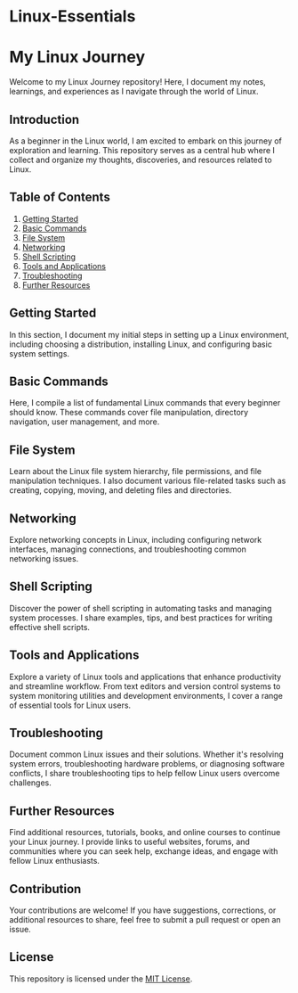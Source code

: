 # Linux-Essentials

# My Linux Journey

Welcome to my Linux Journey repository! Here, I document my notes, learnings, and experiences as I navigate through the world of Linux.

## Introduction

As a beginner in the Linux world, I am excited to embark on this journey of exploration and learning. This repository serves as a central hub where I collect and organize my thoughts, discoveries, and resources related to Linux.

## Table of Contents

1. [Getting Started](#getting-started)
2. [Basic Commands](#basic-commands)
3. [File System](#file-system)
4. [Networking](#networking)
5. [Shell Scripting](#shell-scripting)
6. [Tools and Applications](#tools-and-applications)
7. [Troubleshooting](#troubleshooting)
8. [Further Resources](#further-resources)

## Getting Started

In this section, I document my initial steps in setting up a Linux environment, including choosing a distribution, installing Linux, and configuring basic system settings.

## Basic Commands

Here, I compile a list of fundamental Linux commands that every beginner should know. These commands cover file manipulation, directory navigation, user management, and more.

## File System

Learn about the Linux file system hierarchy, file permissions, and file manipulation techniques. I also document various file-related tasks such as creating, copying, moving, and deleting files and directories.

## Networking

Explore networking concepts in Linux, including configuring network interfaces, managing connections, and troubleshooting common networking issues.

## Shell Scripting

Discover the power of shell scripting in automating tasks and managing system processes. I share examples, tips, and best practices for writing effective shell scripts.

## Tools and Applications

Explore a variety of Linux tools and applications that enhance productivity and streamline workflow. From text editors and version control systems to system monitoring utilities and development environments, I cover a range of essential tools for Linux users.

## Troubleshooting

Document common Linux issues and their solutions. Whether it's resolving system errors, troubleshooting hardware problems, or diagnosing software conflicts, I share troubleshooting tips to help fellow Linux users overcome challenges.

## Further Resources

Find additional resources, tutorials, books, and online courses to continue your Linux journey. I provide links to useful websites, forums, and communities where you can seek help, exchange ideas, and engage with fellow Linux enthusiasts.

## Contribution

Your contributions are welcome! If you have suggestions, corrections, or additional resources to share, feel free to submit a pull request or open an issue.

## License

This repository is licensed under the [MIT License](LICENSE).
